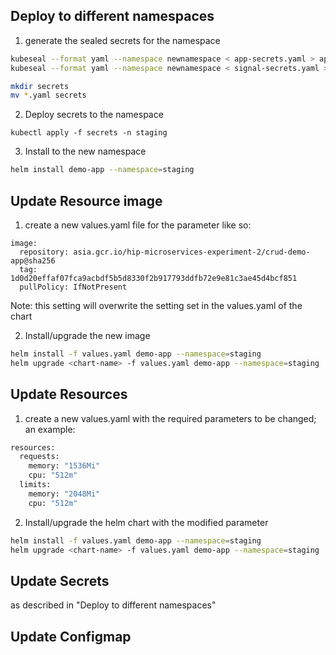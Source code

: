 ## Deploy to different namespaces
1. generate the sealed secrets for the namespace

```bash
kubeseal --format yaml --namespace newnamespace < app-secrets.yaml > app-postgress-secrets-sealed.yaml
kubeseal --format yaml --namespace newnamespace < signal-secrets.yaml > app-signal-secrets-sealed.yaml

mkdir secrets
mv *.yaml secrets

```
2. Deploy secrets to the namespace
```
kubectl apply -f secrets -n staging

```

3. Install to the new namespace
```bash
helm install demo-app --namespace=staging

```

## Update Resource image
1. create a new values.yaml file for the parameter like so:
```
image:
  repository: asia.gcr.io/hip-microservices-experiment-2/crud-demo-app@sha256
  tag: 1d0d20effaf07fca9acbdf5b5d8330f2b917793ddfb72e9e81c3ae45d4bcf851
  pullPolicy: IfNotPresent
```
Note: this setting will overwrite the setting set in the values.yaml of the chart

2. Install/upgrade the new image
```bash
helm install -f values.yaml demo-app --namespace=staging
helm upgrade <chart-name> -f values.yaml demo-app --namespace=staging

```

## Update Resources
1. create a new values.yaml with the required parameters to be changed; an example:
```bash
resources:
  requests:
    memory: "1536Mi"
    cpu: "512m"
  limits:
    memory: "2048Mi"
    cpu: "512m" 

```
2. Install/upgrade the helm chart with the modified parameter
```bash
helm install -f values.yaml demo-app --namespace=staging
helm upgrade <chart-name> -f values.yaml demo-app --namespace=staging
```
## Update Secrets
as described in "Deploy to different namespaces"

## Update Configmap
```bash


```

